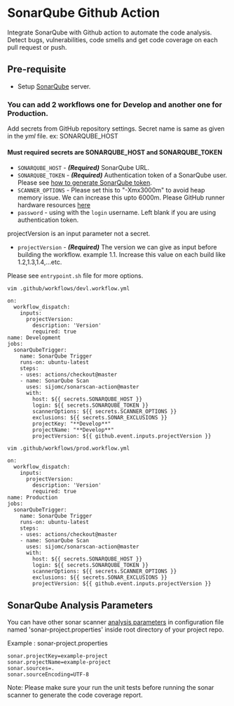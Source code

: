 # SonarQube Github Action
Integrate SonarQube with Github action to automate the code analysis. Detect bugs, vulnerabilities, code smells and get code coverage on each pull request or push.

## Pre-requisite
- Setup [SonarQube](https://docs.sonarqube.org/latest/setup/install-server/) server.


### You can add 2 workflows one for Develop and another one for Production. 

Add secrets from GitHub repository settings. Secret name is same as given in the *yml* file. ex: SONARQUBE_HOST

#### Must required secrets are SONARQUBE_HOST and SONARQUBE_TOKEN

- `SONARQUBE_HOST` - **_(Required)_** SonarQube URL.
- `SONARQUBE_TOKEN` - **_(Required)_** Authentication token of a SonarQube user. Please see [how to generate SonarQube token](https://docs.sonarqube.org/latest/user-guide/user-token/).
- `SCANNER_OPTIONS` - Please set this to "-Xmx3000m" to avoid heap memory issue. We can increase this upto 6000m. Please GitHub runner hardware resources [here](https://docs.github.com/en/free-pro-team@latest/actions/reference/specifications-for-github-hosted-runners#supported-runners-and-hardware-resources)
- `password` - using with the `login` username. Left blank if you are using authentication token.

projectVersion is an input parameter not a secret.

- `projectVersion` - **_(Required)_** The version we can give as input before building the workflow. example 1.1. Increase this value on each build like 1.2,1.3,1.4,...etc.

Please see `entrypoint.sh` file for more options.


`vim .github/workflows/devl.workflow.yml`

```
on: 
  workflow_dispatch:
    inputs:
      projectVersion:
        description: 'Version'
        required: true
name: Development
jobs:
  sonarQubeTrigger:
    name: SonarQube Trigger
    runs-on: ubuntu-latest
    steps:
    - uses: actions/checkout@master
    - name: SonarQube Scan
      uses: sijomc/sonarscan-action@master
      with:
        host: ${{ secrets.SONARQUBE_HOST }}
        login: ${{ secrets.SONARQUBE_TOKEN }}
        scannerOptions: ${{ secrets.SCANNER_OPTIONS }}
        exclusions: ${{ secrets.SONAR_EXCLUSIONS }}
        projectKey: "**Develop**"
        projectName: "**Develop**"
        projectVersion: ${{ github.event.inputs.projectVersion }}
```


`vim .github/workflows/prod.workflow.yml`


```
on: 
  workflow_dispatch:
    inputs:
      projectVersion:
        description: 'Version'
        required: true
name: Production
jobs:
  sonarQubeTrigger:
    name: SonarQube Trigger
    runs-on: ubuntu-latest
    steps:
    - uses: actions/checkout@master
    - name: SonarQube Scan
      uses: sijomc/sonarscan-action@master
      with:
        host: ${{ secrets.SONARQUBE_HOST }}
        login: ${{ secrets.SONARQUBE_TOKEN }}
        scannerOptions: ${{ secrets.SCANNER_OPTIONS }}
        exclusions: ${{ secrets.SONAR_EXCLUSIONS }}
        projectVersion: ${{ github.event.inputs.projectVersion }}        
```        


## SonarQube Analysis Parameters
You can have other sonar scanner [analysis parameters](https://docs.sonarqube.org/latest/analysis/analysis-parameters/) in configuration file named 'sonar-project.properties' inside root directory of your project repo.

Example : sonar-project.properties
```properties
sonar.projectKey=example-project
sonar.projectName=example-project
sonar.sources=.
sonar.sourceEncoding=UTF-8
```

Note: Please make sure your run the unit tests before running the sonar scanner to generate the code coverage report.